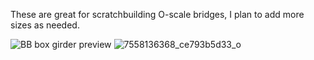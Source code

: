 These are great for scratchbuilding O-scale bridges, I plan to add more sizes as needed.

![BB box girder preview](https://github.com/user-attachments/assets/bfe96527-d645-44c5-bda6-86b0419dce57)
![7558136368_ce793b5d33_o](https://github.com/user-attachments/assets/e65fafcb-80e0-469f-ace7-d4708a68bc49)
